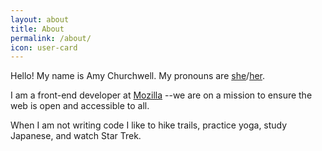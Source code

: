 ```yaml
---
layout: about
title: About
permalink: /about/
icon: user-card
---
```


Hello! My name is Amy Churchwell. My pronouns are [she](https://pronoun.is/she)/[her](https://pronoun.is/her).

I am a front-end developer at [Mozilla](https://mozilla.org) --we are on a mission to ensure the web is open and accessible to all.

When I am not writing code I like to hike trails, practice yoga, study Japanese, and watch Star Trek.
